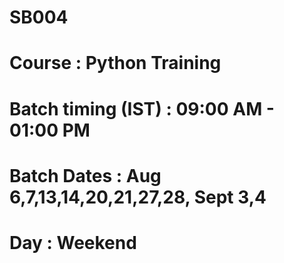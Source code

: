 # SB004
# Course             : Python Training
# Batch timing (IST) : 09:00 AM - 01:00 PM
# Batch Dates        : Aug 6,7,13,14,20,21,27,28, Sept 3,4
# Day                : Weekend 
